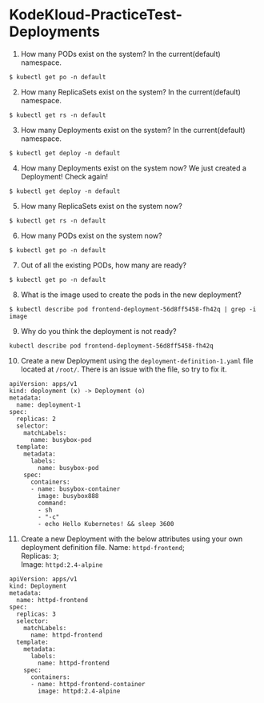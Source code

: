 # KodeKloud-PracticeTest-Deployments
1. How many PODs exist on the system? In the current(default) namespace.
```
$ kubectl get po -n default
```
2. How many ReplicaSets exist on the system? In the current(default) namespace.
```
$ kubectl get rs -n default
```
3. How many Deployments exist on the system? In the current(default) namespace.
```
$ kubectl get deploy -n default
```
4. How many Deployments exist on the system now? We just created a Deployment! Check again!
```
$ kubectl get deploy -n default
```
5. How many ReplicaSets exist on the system now?
```
$ kubectl get rs -n default
```
6. How many PODs exist on the system now?
```
$ kubectl get po -n default
```
7. Out of all the existing PODs, how many are ready?
```
$ kubectl get po -n default
```
8. What is the image used to create the pods in the new deployment?
```
$ kubectl describe pod frontend-deployment-56d8ff5458-fh42q | grep -i image
```
9. Why do you think the deployment is not ready?
```
kubectl describe pod frontend-deployment-56d8ff5458-fh42q
```
10.  Create a new Deployment using the  `deployment-definition-1.yaml`  file located at  `/root/`. There is an issue with the file, so try to fix it.
```
apiVersion: apps/v1
kind: deployment (x) -> Deployment (o)
metadata:
  name: deployment-1
spec:
  replicas: 2
  selector:
    matchLabels:
      name: busybox-pod
  template:
    metadata:
      labels:
        name: busybox-pod
    spec:
      containers:
      - name: busybox-container
        image: busybox888
        command:
        - sh
        - "-c"
        - echo Hello Kubernetes! && sleep 3600
```
11. Create a new Deployment with the below attributes using your own deployment definition file.
Name:  `httpd-frontend`;  
Replicas:  `3`;  
Image:  `httpd:2.4-alpine`
```
apiVersion: apps/v1
kind: Deployment
metadata:
  name: httpd-frontend
spec:
  replicas: 3
  selector:
    matchLabels:
      name: httpd-frontend
  template:
    metadata:
      labels:
        name: httpd-frontend
    spec:
      containers:
      - name: httpd-frontend-container
        image: httpd:2.4-alpine
```
